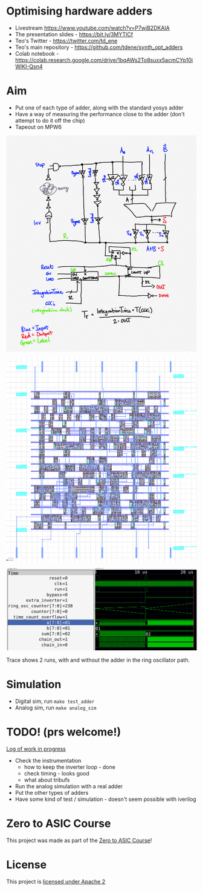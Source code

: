 # Optimising hardware adders

* Livestream https://www.youtube.com/watch?v=P7wjB2DKAIA
* The presentation slides - https://bit.ly/3MYTlCf
* Teo's Twitter - https://twitter.com/td_ene
* Teo's main repository - https://github.com/tdene/synth_opt_adders
* Colab notebook - https://colab.research.google.com/drive/1bqAWs2To8suxx5acmCYp10iWlKI-Qsn4

# Aim

* Put one of each type of adder, along with the standard yosys adder
* Have a way of measuring the performance close to the adder (don't attempt to do it off the chip)
* Tapeout on MPW6

![instrumented adder](docs/BasicMeasureDelay2.png)

![adder gds](docs/gds.png)

![trace](docs/trace.png)

Trace shows 2 runs, with and without the adder in the ring oscillator path.

# Simulation

* Digital sim, run `make test_adder`
* Analog sim, run `make analog_sim`

# TODO! (prs welcome!)

[Log of work in progress](docs/log.md)

* Check the instrumentation
    * how to keep the inverter loop - done
    * check timing - looks good
    * what about tribufs
* Run the analog simulation with a real adder
* Put the other types of adders
* Have some kind of test / simulation - doesn't seem possible with iverilog

# Zero to ASIC Course

This project was made as part of the [Zero to ASIC Course](https://zerotoasiccourse.com)!

# License

This project is [licensed under Apache 2](LICENSE)
